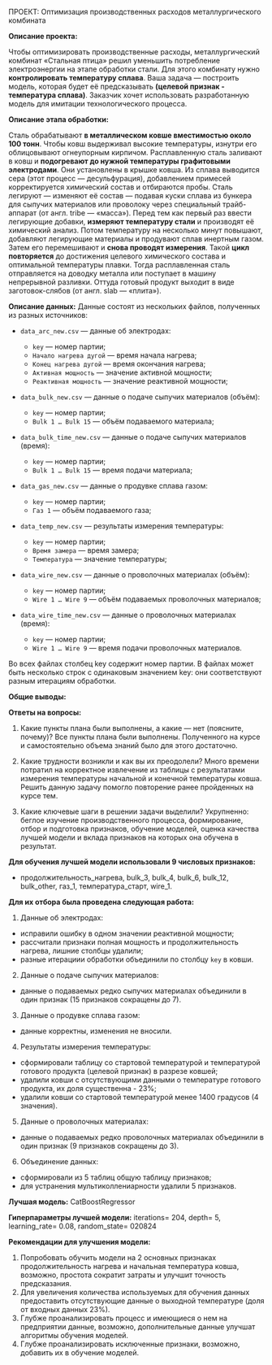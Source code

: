 ПРОЕКТ: Оптимизация производственных расходов металлургического комбината

**Описание проекта:**

Чтобы оптимизировать производственные расходы, металлургический комбинат «Стальная птица» решил уменьшить потребление электроэнергии на этапе обработки стали. Для этого комбинату нужно **контролировать температуру сплава**. Ваша задача — построить модель, которая будет её предсказывать **(целевой признак - температура сплава)**. 
Заказчик хочет использовать разработанную модель для имитации технологического процесса.

**Описание этапа обработки:**

Сталь обрабатывают **в металлическом ковше вместимостью около 100 тонн**. Чтобы ковш выдерживал высокие температуры, изнутри его облицовывают огнеупорным кирпичом. Расплавленную сталь заливают в ковш и **подогревают до нужной температуры графитовыми электродами**. Они установлены в крышке ковша. 
Из сплава выводится сера (этот процесс — десульфурация), добавлением примесей корректируется химический состав и отбираются пробы. Сталь легируют — изменяют её состав — подавая куски сплава из бункера для сыпучих материалов или проволоку через специальный трайб-аппарат (от англ. tribe — «масса»).
Перед тем как первый раз ввести легирующие добавки, **измеряют температуру стали** и производят её химический анализ. Потом температуру на несколько минут повышают, добавляют легирующие материалы и продувают сплав инертным газом. Затем его перемешивают и **снова проводят измерения**. Такой **цикл повторяется** до достижения целевого химического состава и оптимальной температуры плавки.
Тогда расплавленная сталь отправляется на доводку металла или поступает в машину непрерывной разливки. Оттуда готовый продукт выходит в виде заготовок-слябов (от англ. slab — «плита»).

**Описание данных:**
Данные состоят из нескольких файлов, полученных из разных источников:
- `data_arc_new.csv` — данные об электродах:
    - `key` — номер партии;
    - `Начало нагрева дугой` — время начала нагрева;
    - `Конец нагрева дугой` — время окончания нагрева;
    - `Активная мощность` — значение активной мощности;
    - `Реактивная мощность` — значение реактивной мощности;
    
- `data_bulk_new.csv` — данные о подаче сыпучих материалов (объём):
    - `key` — номер партии;
    - `Bulk 1 … Bulk 15` — объём подаваемого материала;

- `data_bulk_time_new.csv` — данные о подаче сыпучих материалов (время):
    - `key` — номер партии;
    - `Bulk 1 … Bulk 15` — время подачи материала;

- `data_gas_new.csv` — данные о продувке сплава газом:
    - `key` — номер партии;
    - `Газ 1` — объём подаваемого газа;

- `data_temp_new.csv` — результаты измерения температуры:
    - `key` — номер партии;
    - `Время замера` — время замера;
    - `Температура` — значение температуры;

- `data_wire_new.csv` — данные о проволочных материалах (объём):
    - `key` — номер партии;
    - `Wire 1 … Wire 9` — объём подаваемых проволочных материалов;

- `data_wire_time_new.csv` — данные о проволочных материалах (время):
    - `key` — номер партии;
    - `Wire 1 … Wire 9` — время подачи проволочных материалов.
    
Во всех файлах столбец key содержит номер партии. В файлах может быть несколько строк с одинаковым значением key: они соответствуют разным итерациям обработки.

**Общие выводы:**

**Ответы на вопросы:**
1. Какие пункты плана были выполнены, а какие — нет (поясните, почему)? Все пункты плана были выполнены. Полученного на курсе и самостоятельно объема знаний было для этого достаточно.

2. Какие трудности возникли и как вы их преодолели? Много времени потратил на корректное извлечение из таблицы с результатами измерения температуры начальной и конечной температуры ковша. Решить данную задачу помогло повторение ранее пройденных на курсе тем.

3. Какие ключевые шаги в решении задачи выделили? Укрупненно: беглое изучение производственного процесса, формирование, отбор и подготовка признаков, обучение моделей, оценка качества лучшей модели и вклада признаков на которых она обучена в результат.

**Для обучения лучшей модели использовали 9 числовых признаков:**
- продолжительность_нагрева, bulk_3, bulk_4, bulk_6, bulk_12, bulk_other, газ_1, температура_старт, wire_1.

**Для их отбора была проведена следующая работа:**
1. Данные об электродах:
- исправили ошибку в одном значении реактивной мощности;
- рассчитали признаки полная мощность и продолжительность нагрева, лишние столбцы удалили;
- разные итерациии обработки объединили по столбцу `key` в ковши.
2. Данные о подаче сыпучих материалов:
- данные о подаваемых редко сыпучих материалах объединили в один признак (15 признаков сокращены до 7).
3. Данные о продувке сплава газом:
- данные корректны, изменения не вносили.
4. Результаты измерения температуры:
- сформировали таблицу со стартовой температурой и температурой готового продукта (целевой признак) в разрезе ковшей;
- удалили ковши с отсутствующими данными о температуре готового продукта, их доля существенна - 23%;
- удалили ковши со стартовой температурой менее 1400 градусов (4 значения).
5. Данные о проволочных материалах:
- данные о подаваемых редко проволочных материалах объединили в один признак (9 признаков сокращены до 3).
6. Объединение данных:
- сформировали из 5 таблиц общую таблицу признаков;
- для устранения мультиколлениарности удалили 5 признаков.

**Лучшая модель:** CatBoostRegressor

**Гиперпараметры лучшей модели:** iterations= 204, depth= 5, learning_rate= 0.08, random_state= 020824

**Рекомендации для улучшения модели:**
1. Попробовать обучить модели на 2 основных признаках продолжительность нагрева и начальная температура ковша, возможно, простота сократит затраты и улучшит точность предсказания.
2. Для увеличения количества используемых для обучения данных предоставить отсутствующие данные о выходной температуре (доля от входных данных 23%).
3. Глубже проанализировать процесс и имеющиеся о нем на предприятии данные, возможно, дополнительные данные улучшат алгоритмы обучения моделей.
4. Глубже проанализировать исключенные признаки, возможно, добавить их в обучение моделей.
